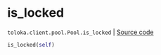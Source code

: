# is_locked
`toloka.client.pool.Pool.is_locked` | [Source code](https://github.com/Toloka/toloka-kit/blob/v0.1.24/src/client/pool/__init__.py#L245)

```python
is_locked(self)
```

